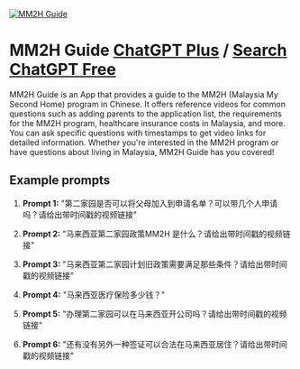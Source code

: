 
[![MM2H Guide](https://files.oaiusercontent.com/file-ykFXQeLbYBplww2sUpL2j84W?se=2123-10-17T02%3A59%3A12Z&sp=r&sv=2021-08-06&sr=b&rscc=max-age%3D31536000%2C%20immutable&rscd=attachment%3B%20filename%3D7b34bd89-e3cd-42e5-a0b4-d91b66925ef6.png&sig=/IJRgv5ccx5qaIa2nQXLt/QRcf2wiSmpBdqNtyxXH1E%3D)](https://chat.openai.com/g/g-xPU7rLO8K-mm2h-guide)

# MM2H Guide [ChatGPT Plus](https://chat.openai.com/g/g-xPU7rLO8K-mm2h-guide) / [Search ChatGPT Free](https://gptcall.net/index.html#/?search=MM2H%20Guide)

MM2H Guide is an App that provides a guide to the MM2H (Malaysia My Second Home) program in Chinese. It offers reference videos for common questions such as adding parents to the application list, the requirements for the MM2H program, healthcare insurance costs in Malaysia, and more. You can ask specific questions with timestamps to get video links for detailed information. Whether you're interested in the MM2H program or have questions about living in Malaysia, MM2H Guide has you covered!

## Example prompts

1. **Prompt 1:** "第二家园是否可以将父母加入到申请名单？可以带几个人申请吗？请给出带时间戳的视频链接"

2. **Prompt 2:** "马来西亚第二家园政策MM2H 是什么？请给出带时间戳的视频链接"

3. **Prompt 3:** "马来西亚第二家园计划旧政策需要满足那些条件？请给出带时间戳的视频链接"

4. **Prompt 4:** "马来西亚医疗保险多少钱？"

5. **Prompt 5:** "办理第二家园可以在马来西亚开公司吗？请给出带时间戳的视频链接"

6. **Prompt 6:** "还有没有另外一种签证可以合法在马来西亚居住？请给出带时间戳的视频链接"




